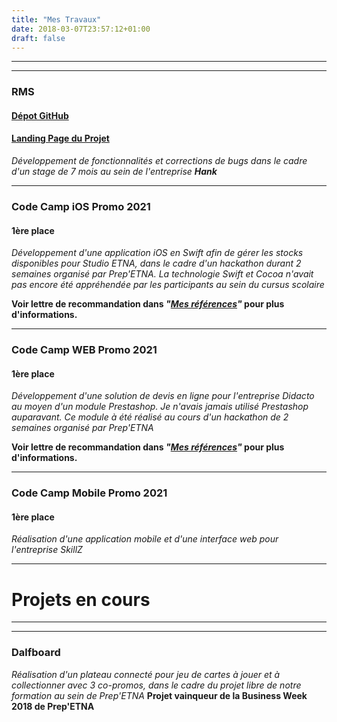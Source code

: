 ```yaml
---
title: "Mes Travaux"
date: 2018-03-07T23:57:12+01:00
draft: false
---
```


---
---

### RMS
#### [Dépot GitHub](https://github.com/fanzila/RMS)
#### [Landing Page du Projet](https://fanzila.github.io/rmscommunity/)
_Développement de fonctionnalités et corrections de bugs dans le cadre d'un stage de 7 mois au sein de l'entreprise **Hank**_

---

### Code Camp iOS Promo 2021
#### 1ère place
_Développement d'une application iOS en Swift afin de gérer les stocks disponibles pour Studio ETNA, dans le cadre d'un hackathon durant 2 semaines organisé par Prep'ETNA. La technologie Swift et Cocoa n'avait pas encore été appréhendée par les participants au sein du cursus scolaire_

**Voir lettre de recommandation dans _"<a href="/#recommendations">Mes références</a>"_ pour plus d'informations.**

---

### Code Camp WEB Promo 2021
#### 1ère place
_Développement d'une solution de devis en ligne pour l'entreprise Didacto au moyen d'un module Prestashop. Je n'avais jamais utilisé Prestashop auparavant. Ce module à été réalisé au cours d'un hackathon de 2 semaines organisé par Prep'ETNA_

**Voir lettre de recommandation dans _"<a href="/#recommendations">Mes références</a>"_ pour plus d'informations.**

---

### Code Camp Mobile Promo 2021
#### 1ère place
_Réalisation d'une application mobile et d'une interface web pour l'entreprise SkillZ_

---

# Projets en cours

---
---

### Dalfboard
_Réalisation d'un plateau connecté pour jeu de cartes à jouer et à collectionner avec 3 co-promos, dans le cadre du projet libre de notre formation au sein de Prep'ETNA_
**Projet vainqueur de la Business Week 2018 de Prep'ETNA**